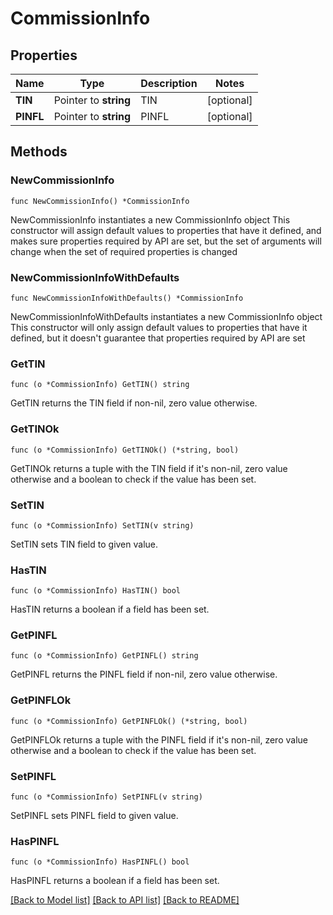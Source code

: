 # CommissionInfo

## Properties

Name | Type | Description | Notes
------------ | ------------- | ------------- | -------------
**TIN** | Pointer to **string** | TIN | [optional] 
**PINFL** | Pointer to **string** | PINFL | [optional] 

## Methods

### NewCommissionInfo

`func NewCommissionInfo() *CommissionInfo`

NewCommissionInfo instantiates a new CommissionInfo object
This constructor will assign default values to properties that have it defined,
and makes sure properties required by API are set, but the set of arguments
will change when the set of required properties is changed

### NewCommissionInfoWithDefaults

`func NewCommissionInfoWithDefaults() *CommissionInfo`

NewCommissionInfoWithDefaults instantiates a new CommissionInfo object
This constructor will only assign default values to properties that have it defined,
but it doesn't guarantee that properties required by API are set

### GetTIN

`func (o *CommissionInfo) GetTIN() string`

GetTIN returns the TIN field if non-nil, zero value otherwise.

### GetTINOk

`func (o *CommissionInfo) GetTINOk() (*string, bool)`

GetTINOk returns a tuple with the TIN field if it's non-nil, zero value otherwise
and a boolean to check if the value has been set.

### SetTIN

`func (o *CommissionInfo) SetTIN(v string)`

SetTIN sets TIN field to given value.

### HasTIN

`func (o *CommissionInfo) HasTIN() bool`

HasTIN returns a boolean if a field has been set.

### GetPINFL

`func (o *CommissionInfo) GetPINFL() string`

GetPINFL returns the PINFL field if non-nil, zero value otherwise.

### GetPINFLOk

`func (o *CommissionInfo) GetPINFLOk() (*string, bool)`

GetPINFLOk returns a tuple with the PINFL field if it's non-nil, zero value otherwise
and a boolean to check if the value has been set.

### SetPINFL

`func (o *CommissionInfo) SetPINFL(v string)`

SetPINFL sets PINFL field to given value.

### HasPINFL

`func (o *CommissionInfo) HasPINFL() bool`

HasPINFL returns a boolean if a field has been set.


[[Back to Model list]](../README.md#documentation-for-models) [[Back to API list]](../README.md#documentation-for-api-endpoints) [[Back to README]](../README.md)


